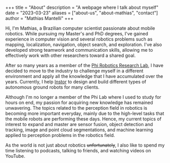+++
title = "About"
description = "A webpage where I talk about myself"
date = "2023-03-23"
aliases = ["about-us", "about-mathias", "contact"]
author = "Mathias Mantelli"
+++

Hi, I'm Mathias, a Brazilian computer scientist passionate about mobile robotics. While pursuing my Master's and PhD degrees, I've gained experience in computer vision and several robotics problems such as mapping, localization, navigation, object search, and exploration. I've also developed strong teamwork and communication skills, allowing me to effectively work with other researchers toward a shared goal.

After so many years as a member of the [Phi Robotics Research Lab](https://www.inf.ufrgs.br/phi-group/site/), I have decided to move to the industry to challenge myself in a different environment and apply all the knowledge that I have accumulated over the years. Currently, I help [Instor](https://instor.com.br/en/) to design and build different types of autonomous ground robots for many clients.

Although I'm no longer a member of the Phi Lab where I used to study for hours on end, my passion for acquiring new knowledge has remained unwavering. The topics related to the perception field in robotics is becoming more important everyday, mainly due to the high-level tasks that the mobile robots are performing these days. Hence, my current topics of interest to expand and master are sensor fusion, object detection and tracking, image and point cloud segmentations, and machine learning applied to perception problems in the robotics field.

As the world is not just about robotics ~~unfortunately~~, I also like to spend my time listening to podcasts, talking to friends, and watching videos on YouTube.

<!-- Hi, I'm Mathias, a Brazilian computer scientist pationated
Written in Go, Hugo is an open source static site generator available under the [Apache Licence 2.0.](https://github.com/gohugoio/hugo/blob/master/LICENSE) Hugo supports TOML, YAML and JSON data file types, Markdown and HTML content files and uses shortcodes to add rich content. Other notable features are taxonomies, multilingual mode, image processing, custom output formats, HTML/CSS/JS minification and support for Sass SCSS workflows.

Hugo makes use of a variety of open source projects including:

* https://github.com/yuin/goldmark
* https://github.com/alecthomas/chroma
* https://github.com/muesli/smartcrop
* https://github.com/spf13/cobra
* https://github.com/spf13/viper

Hugo is ideal for blogs, corporate websites, creative portfolios, online magazines, single page applications or even a website with thousands of pages.

Hugo is for people who want to hand code their own website without worrying about setting up complicated runtimes, dependencies and databases.

Websites built with Hugo are extremely fast, secure and can be deployed anywhere including, AWS, GitHub Pages, Heroku, Netlify and any other hosting provider.

Learn more and contribute on [GitHub](https://github.com/gohugoio). -->
